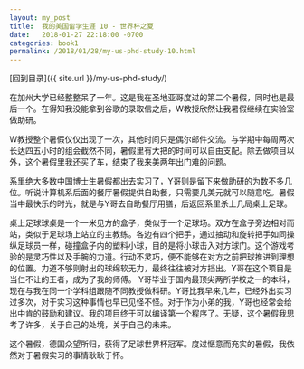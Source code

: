 ```yaml
---
layout: my_post
title:  我的美国留学生涯 10 - 世界杯之夏
date:   2018-01-27 22:18:00 -0700
categories: book1
permalink: /2018/01/28/my-us-phd-study-10.html
---
```


[回到目录]({{ site.url }}/my-us-phd-study/)

在加州大学已经整整呆了一年。这是我在圣地亚哥度过的第二个暑假，同时也是最后一个。在得知我没能拿到谷歌的录取信之后，W教授欣然让我暑假继续在实验室做助研。

W教授整个暑假仅仅出现了一次，其他时间只是偶尔邮件交流。与学期中每周两次长达四五小时的组会截然不同，暑假里有大把的时间可以自由支配。除去做项目以外，这个暑假里我还买了车，结束了我来美两年出门难的问题。

系里绝大多数中国博士生暑假都出去实习了，Y哥则是留下来做助研的为数不多几位。听说计算机系后面的餐厅暑假提供自助餐，只需要几美元就可以随意吃。暑假当中最快乐的时光，就是与Y哥去自助餐厅用膳，后返回系里杀上几局桌上足球。

桌上足球球桌是一个一米见方的盒子，类似于一个足球场。双方在盒子旁边相对而站，类似于足球场上站立的主教练。各边有四个把手，通过抽动和旋转把手如同操纵足球员一样，碰撞盒子内的塑料小球，目的是将小球击入对方球门。这个游戏考验的是灵巧性以及手腕的力道。行动不灵巧，便不能够在对方之前把球推进到理想的位置。力道不够则射出的球绵软无力，最终往往被对方挡出。Y哥在这个项目是当仁不让的王者，成为了我的师傅。
Y哥毕业于国内最顶尖两所学校之一的本科，现在与我在同一个学科组跟随不同教授做科研。Y哥比我早来几年，已经外出实习过多次，对于实习这种事情也早已见怪不怪。对于作为小弟的我，Y哥也经常会给出中肯的鼓励和建议。我的项目终于可以编译第一个程序了。无疑，这个暑假我思考了许多，关于自己的处境，关于自己的未来。

这个暑假，德国众望所归，获得了足球世界杯冠军。度过惬意而充实的暑假，我依然对于暑假实习的事情耿耿于怀。
